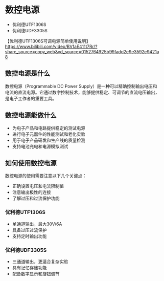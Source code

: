 # 数控电源

 

- 优利德UTF1306S
- 优利德UDF3305S

【优利德UTF1306S可调电源简单使用说明】 https://www.bilibili.com/video/BV1aE411t7Rr/?share_source=copy_web&vd_source=0152764925b99fadd2e9e3592e9421a8



## 数控电源是什么

数控电源（Programmable DC Power Supply）是一种可以精确控制输出电压和电流的直流电源。它通过数字控制技术，能够提供稳定、可调节的直流电压输出，是电子工作者的重要工具。

## 数控电源能做什么

- 为电子产品和电路提供稳定的测试电源
- 进行电子元器件的性能测试和老化实验
- 用于电子产品研发和生产线的质量检测
- 支持电池充电和电源模拟测试

## 如何使用数控电源

数控电源的使用需要注意以下几个关键点：

- 正确设置电压和电流限制值
- 注意输出极性的连接
- 了解过压和过流保护功能

### 优利德UTF1306S

- 单通道输出，最大30V/6A
- 具备过压过流保护
- 支持定时输出功能

### 优利德UDF3305S

- 三通道输出，更适合复杂实验
- 具有记忆存储功能
- 配备数字显示和旋钮调节